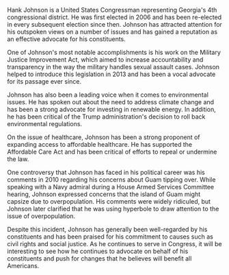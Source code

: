 Hank Johnson is a United States Congressman representing Georgia's 4th congressional district. He was first elected in 2006 and has been re-elected in every subsequent election since then. Johnson has attracted attention for his outspoken views on a number of issues and has gained a reputation as an effective advocate for his constituents.

One of Johnson's most notable accomplishments is his work on the Military Justice Improvement Act, which aimed to increase accountability and transparency in the way the military handles sexual assault cases. Johnson helped to introduce this legislation in 2013 and has been a vocal advocate for its passage ever since.

Johnson has also been a leading voice when it comes to environmental issues. He has spoken out about the need to address climate change and has been a strong advocate for investing in renewable energy. In addition, he has been critical of the Trump administration's decision to roll back environmental regulations.

On the issue of healthcare, Johnson has been a strong proponent of expanding access to affordable healthcare. He has supported the Affordable Care Act and has been critical of efforts to repeal or undermine the law.

One controversy that Johnson has faced in his political career was his comments in 2010 regarding his concerns about Guam tipping over. While speaking with a Navy admiral during a House Armed Services Committee hearing, Johnson expressed concerns that the island of Guam might capsize due to overpopulation. His comments were widely ridiculed, but Johnson later clarified that he was using hyperbole to draw attention to the issue of overpopulation.

Despite this incident, Johnson has generally been well-regarded by his constituents and has been praised for his commitment to causes such as civil rights and social justice. As he continues to serve in Congress, it will be interesting to see how he continues to advocate on behalf of his constituents and push for changes that he believes will benefit all Americans.
